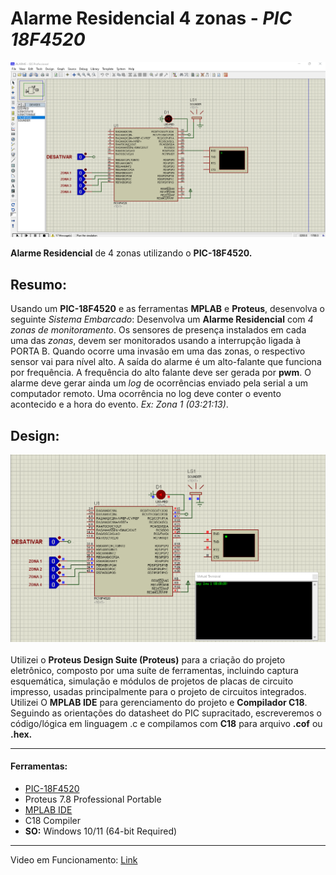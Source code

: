# Alarme Residencial 4 zonas - _PIC 18F4520_

![DEMO](https://github.com/jbrun0r/Alarme-Residencial---PIC-18F4520/blob/main/ALARME.gif?raw=true)

**Alarme Residencial** de 4 zonas utilizando o **PIC-18F4520.**

## Resumo:
Usando um **PIC-18F4520** e as ferramentas **MPLAB** e **Proteus**, desenvolva
o seguinte _Sistema Embarcado_: Desenvolva um **Alarme Residencial** com _4 zonas de
monitoramento_. Os sensores de presença instalados em cada uma
das _zonas_, devem ser monitorados usando a interrupção ligada
à PORTA B. Quando ocorre uma invasão em uma das zonas, o
respectivo sensor vai para nível alto. A saída do alarme é um
alto-falante que funciona por frequência. A frequência do
alto falante deve ser gerada por **pwm**. O alarme deve gerar
ainda um _log_ de ocorrências enviado pela serial a um
computador remoto. Uma ocorrência no log deve conter o evento
acontecido e a hora do evento. _Ex: Zona 1 (03:21:13)_.

## Design:

![fundo](https://github.com/jbrun0r/Alarme-Residencial---PIC-18F4520/blob/main/ALARME.png?raw=true)\
\
Utilizei o **Proteus Design Suite (Proteus)** para a criação do projeto eletrônico, composto por uma suíte de ferramentas, incluindo captura esquemática, simulação e módulos de projetos de placas de circuito impresso, usadas principalmente para o projeto de circuitos integrados. Utilizei O **MPLAB IDE** para gerenciamento do projeto e **Compilador C18**.\
Seguindo as orientações do datasheet do PIC supracitado, escreveremos o código/lógica em linguagem .c e compilamos com **C18** para arquivo **.cof** ou **.hex.**
___

#### Ferramentas:

* [PIC-18F4520](https://ww1.microchip.com/downloads/en/DeviceDoc/39631E.pdf)
* Proteus 7.8 Professional Portable
* [MPLAB IDE](https://www.microchip.com/en-us/tools-resources/archives/mplab-ecosystem)
* C18 Compiler
* **SO:** Windows 10/11 (64-bit Required)

___

Video em Funcionamento: [Link](https://drive.google.com/file/d/1lLIa-KZNK7gJDIKCiYbW4sJhqAsrm2u7/view?usp=sharing)
